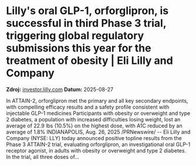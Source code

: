 # Lilly's oral GLP-1, orforglipron, is successful in third Phase 3 trial, triggering global regulatory submissions this year for the treatment of obesity | Eli Lilly and Company

**Zdroj:** [investor.lilly.com](https://investor.lilly.com/news-releases/news-release-details/lillys-oral-glp-1-orforglipron-successful-third-phase-3-trial)
**Datum:** 2025-08-27

In ATTAIN-2, orforglipron met the primary and all key secondary endpoints, with compelling efficacy results and a safety profile consistent with injectable GLP-1 medicines
Participants with obesity or overweight and type 2 diabetes, a population with increased difficulties losing weight, lost an average of 22.9 lbs (10.5%) on the highest dose, with A1C reduced by an average of 1.8%
INDIANAPOLIS, Aug. 26, 2025 /PRNewswire/ -- Eli Lilly and Company (NYSE: LLY) today announced positive topline results from the Phase 3 ATTAIN-2 trial, evaluating orforglipron, an investigational oral GLP-1 receptor agonist, in adults with obesity or overweight and type 2 diabetes. In the trial, all three doses of…